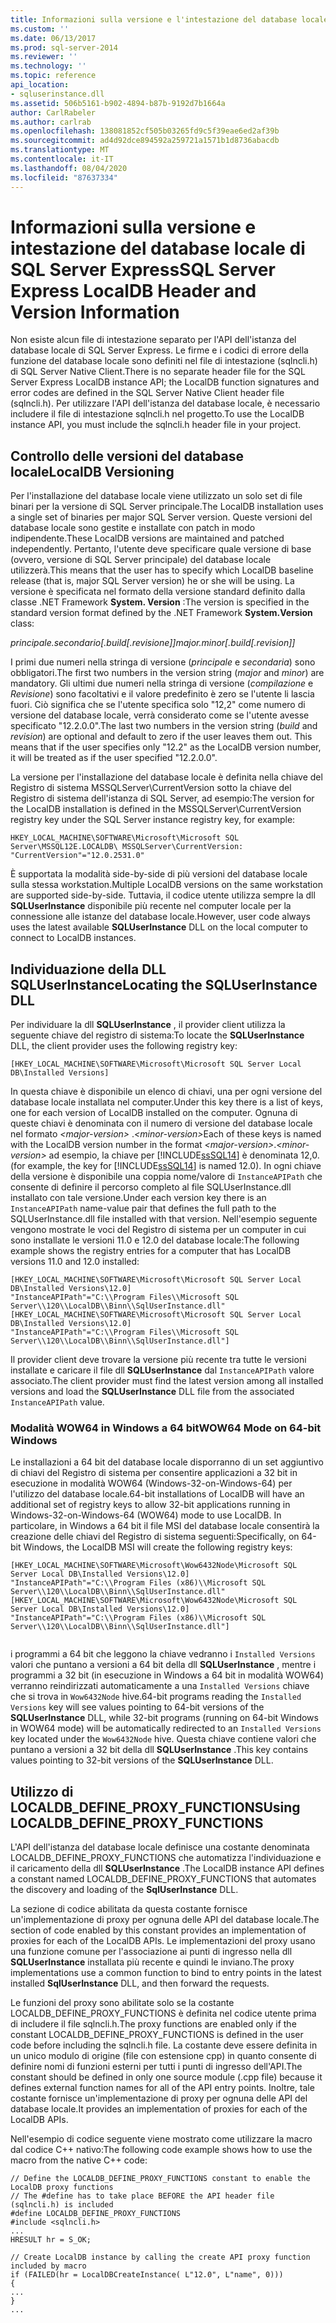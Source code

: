 ```yaml
---
title: Informazioni sulla versione e l'intestazione del database locale SQL Server Express | Microsoft Docs
ms.custom: ''
ms.date: 06/13/2017
ms.prod: sql-server-2014
ms.reviewer: ''
ms.technology: ''
ms.topic: reference
api_location:
- sqluserinstance.dll
ms.assetid: 506b5161-b902-4894-b87b-9192d7b1664a
author: CarlRabeler
ms.author: carlrab
ms.openlocfilehash: 138081852cf505b03265fd9c5f39eae6ed2af39b
ms.sourcegitcommit: ad4d92dce894592a259721a1571b1d8736abacdb
ms.translationtype: MT
ms.contentlocale: it-IT
ms.lasthandoff: 08/04/2020
ms.locfileid: "87637334"
---
```

# <a name="sql-server-express-localdb-header-and-version-information"></a><span data-ttu-id="eb30b-102">Informazioni sulla versione e intestazione del database locale di SQL Server Express</span><span class="sxs-lookup"><span data-stu-id="eb30b-102">SQL Server Express LocalDB Header and Version Information</span></span>
  <span data-ttu-id="eb30b-103">Non esiste alcun file di intestazione separato per l'API dell'istanza del database locale di SQL Server Express. Le firme e i codici di errore della funzione del database locale sono definiti nel file di intestazione (sqlncli.h) di SQL Server Native Client.</span><span class="sxs-lookup"><span data-stu-id="eb30b-103">There is no separate header file for the SQL Server Express LocalDB instance API; the LocalDB function signatures and error codes are defined in the SQL Server Native Client header file (sqlncli.h).</span></span> <span data-ttu-id="eb30b-104">Per utilizzare l'API dell'istanza del database locale, è necessario includere il file di intestazione sqlncli.h nel progetto.</span><span class="sxs-lookup"><span data-stu-id="eb30b-104">To use the LocalDB instance API, you must include the sqlncli.h header file in your project.</span></span>  
  
## <a name="localdb-versioning"></a><span data-ttu-id="eb30b-105">Controllo delle versioni del database locale</span><span class="sxs-lookup"><span data-stu-id="eb30b-105">LocalDB Versioning</span></span>  
 <span data-ttu-id="eb30b-106">Per l'installazione del database locale viene utilizzato un solo set di file binari per la versione di SQL Server principale.</span><span class="sxs-lookup"><span data-stu-id="eb30b-106">The LocalDB installation uses a single set of binaries per major SQL Server version.</span></span> <span data-ttu-id="eb30b-107">Queste versioni del database locale sono gestite e installate con patch in modo indipendente.</span><span class="sxs-lookup"><span data-stu-id="eb30b-107">These LocalDB versions are maintained and patched independently.</span></span> <span data-ttu-id="eb30b-108">Pertanto, l'utente deve specificare quale versione di base (ovvero, versione di SQL Server principale) del database locale utilizzerà.</span><span class="sxs-lookup"><span data-stu-id="eb30b-108">This means that the user has to specify which LocalDB baseline release (that is, major SQL Server version) he or she will be using.</span></span> <span data-ttu-id="eb30b-109">La versione è specificata nel formato della versione standard definito dalla classe .NET Framework **System. Version** :</span><span class="sxs-lookup"><span data-stu-id="eb30b-109">The version is specified in the standard version format defined by the .NET Framework **System.Version** class:</span></span>  
  
 <span data-ttu-id="eb30b-110">*principale.secondario[.build[.revisione]]*</span><span class="sxs-lookup"><span data-stu-id="eb30b-110">*major.minor[.build[.revision]]*</span></span>  
  
 <span data-ttu-id="eb30b-111">I primi due numeri nella stringa di versione (*principale* e *secondaria*) sono obbligatori.</span><span class="sxs-lookup"><span data-stu-id="eb30b-111">The first two numbers in the version string (*major* and *minor*) are mandatory.</span></span> <span data-ttu-id="eb30b-112">Gli ultimi due numeri nella stringa di versione (*compilazione* e *Revisione*) sono facoltativi e il valore predefinito è zero se l'utente li lascia fuori. Ciò significa che se l'utente specifica solo "12,2" come numero di versione del database locale, verrà considerato come se l'utente avesse specificato "12.2.0.0".</span><span class="sxs-lookup"><span data-stu-id="eb30b-112">The last two numbers in the version string (*build* and *revision*) are optional and default to zero if the user leaves them out. This means that if the user specifies only "12.2" as the LocalDB version number, it will be treated as if the user specified "12.2.0.0".</span></span>  
  
 <span data-ttu-id="eb30b-113">La versione per l'installazione del database locale è definita nella chiave del Registro di sistema MSSQLServer\CurrentVersion sotto la chiave del Registro di sistema dell'istanza di SQL Server, ad esempio:</span><span class="sxs-lookup"><span data-stu-id="eb30b-113">The version for the LocalDB installation is defined in the MSSQLServer\CurrentVersion registry key under the SQL Server instance registry key, for example:</span></span>  
  
```  
HKEY_LOCAL_MACHINE\SOFTWARE\Microsoft\Microsoft SQL Server\MSSQL12E.LOCALDB\ MSSQLServer\CurrentVersion: "CurrentVersion"="12.0.2531.0"  
```  
  
 <span data-ttu-id="eb30b-114">È supportata la modalità side-by-side di più versioni del database locale sulla stessa workstation.</span><span class="sxs-lookup"><span data-stu-id="eb30b-114">Multiple LocalDB versions on the same workstation are supported side-by-side.</span></span> <span data-ttu-id="eb30b-115">Tuttavia, il codice utente utilizza sempre la dll **SQLUserInstance** disponibile più recente nel computer locale per la connessione alle istanze del database locale.</span><span class="sxs-lookup"><span data-stu-id="eb30b-115">However, user code always uses the latest available **SQLUserInstance** DLL on the local computer to connect to LocalDB instances.</span></span>  
  
## <a name="locating-the-sqluserinstance-dll"></a><span data-ttu-id="eb30b-116">Individuazione della DLL SQLUserInstance</span><span class="sxs-lookup"><span data-stu-id="eb30b-116">Locating the SQLUserInstance DLL</span></span>  
 <span data-ttu-id="eb30b-117">Per individuare la dll **SQLUserInstance** , il provider client utilizza la seguente chiave del registro di sistema:</span><span class="sxs-lookup"><span data-stu-id="eb30b-117">To locate the **SQLUserInstance** DLL, the client provider uses the following registry key:</span></span>  
  
```  
[HKEY_LOCAL_MACHINE\SOFTWARE\Microsoft\Microsoft SQL Server Local DB\Installed Versions]  
```  
  
 <span data-ttu-id="eb30b-118">In questa chiave è disponibile un elenco di chiavi, una per ogni versione del database locale installata nel computer.</span><span class="sxs-lookup"><span data-stu-id="eb30b-118">Under this key there is a list of keys, one for each version of LocalDB installed on the computer.</span></span> <span data-ttu-id="eb30b-119">Ognuna di queste chiavi è denominata con il numero di versione del database locale nel formato *\<major-version>* .*\<minor-version>*</span><span class="sxs-lookup"><span data-stu-id="eb30b-119">Each of these keys is named with the LocalDB version number in the format *\<major-version>*.*\<minor-version>*</span></span> <span data-ttu-id="eb30b-120">ad esempio, la chiave per [!INCLUDE[ssSQL14](../../includes/sssql14-md.md)] è denominata 12,0.</span><span class="sxs-lookup"><span data-stu-id="eb30b-120">(for example, the key for [!INCLUDE[ssSQL14](../../includes/sssql14-md.md)] is named 12.0).</span></span> <span data-ttu-id="eb30b-121">In ogni chiave della versione è disponibile una coppia nome/valore di `InstanceAPIPath` che consente di definire il percorso completo al file SQLUserInstance.dll installato con tale versione.</span><span class="sxs-lookup"><span data-stu-id="eb30b-121">Under each version key there is an `InstanceAPIPath` name-value pair that defines the full path to the SQLUserInstance.dll file installed with that version.</span></span> <span data-ttu-id="eb30b-122">Nell'esempio seguente vengono mostrate le voci del Registro di sistema per un computer in cui sono installate le versioni 11.0 e 12.0 del database locale:</span><span class="sxs-lookup"><span data-stu-id="eb30b-122">The following example shows the registry entries for a computer that has LocalDB versions 11.0 and 12.0 installed:</span></span>  
  
```  
[HKEY_LOCAL_MACHINE\SOFTWARE\Microsoft\Microsoft SQL Server Local DB\Installed Versions\12.0]  
"InstanceAPIPath"="C:\\Program Files\\Microsoft SQL Server\\120\\LocalDB\\Binn\\SqlUserInstance.dll"  
[HKEY_LOCAL_MACHINE\SOFTWARE\Microsoft\Microsoft SQL Server Local DB\Installed Versions\12.0]  
"InstanceAPIPath"="C:\\Program Files\\Microsoft SQL Server\\120\\LocalDB\\Binn\\SqlUserInstance.dll"]  
```  
  
 <span data-ttu-id="eb30b-123">Il provider client deve trovare la versione più recente tra tutte le versioni installate e caricare il file dll **SQLUserInstance** dal `InstanceAPIPath` valore associato.</span><span class="sxs-lookup"><span data-stu-id="eb30b-123">The client provider must find the latest version among all installed versions and load the **SQLUserInstance** DLL file from the associated `InstanceAPIPath` value.</span></span>  
  
### <a name="wow64-mode-on-64-bit-windows"></a><span data-ttu-id="eb30b-124">Modalità WOW64 in Windows a 64 bit</span><span class="sxs-lookup"><span data-stu-id="eb30b-124">WOW64 Mode on 64-bit Windows</span></span>  
 <span data-ttu-id="eb30b-125">Le installazioni a 64 bit del database locale disporranno di un set aggiuntivo di chiavi del Registro di sistema per consentire applicazioni a 32 bit in esecuzione in modalità WOW64 (Windows-32-on-Windows-64) per l'utilizzo del database locale.</span><span class="sxs-lookup"><span data-stu-id="eb30b-125">64-bit installations of LocalDB will have an additional set of registry keys to allow 32-bit applications running in Windows-32-on-Windows-64 (WOW64) mode to use LocalDB.</span></span> <span data-ttu-id="eb30b-126">In particolare, in Windows a 64 bit il file MSI del database locale consentirà la creazione delle chiavi del Registro di sistema seguenti:</span><span class="sxs-lookup"><span data-stu-id="eb30b-126">Specifically, on 64-bit Windows, the LocalDB MSI will create the following registry keys:</span></span>  
  
```  
[HKEY_LOCAL_MACHINE\SOFTWARE\Microsoft\Wow6432Node\Microsoft SQL Server Local DB\Installed Versions\12.0]  
"InstanceAPIPath"="C:\\Program Files (x86)\\Microsoft SQL Server\\120\\LocalDB\\Binn\\SqlUserInstance.dll"  
[HKEY_LOCAL_MACHINE\SOFTWARE\Microsoft\Wow6432Node\Microsoft SQL Server Local DB\Installed Versions\12.0]  
"InstanceAPIPath"="C:\\Program Files (x86)\\Microsoft SQL Server\\120\\LocalDB\\Binn\\SqlUserInstance.dll"]  
  
```  
  
 <span data-ttu-id="eb30b-127">i programmi a 64 bit che leggono la chiave vedranno i `Installed Versions` valori che puntano a versioni a 64 bit della dll **SQLUserInstance** , mentre i programmi a 32 bit (in esecuzione in Windows a 64 bit in modalità WOW64) verranno reindirizzati automaticamente a una `Installed Versions` chiave che si trova in `Wow6432Node` hive.</span><span class="sxs-lookup"><span data-stu-id="eb30b-127">64-bit programs reading the `Installed Versions` key will see values pointing to 64-bit versions of the **SQLUserInstance** DLL, while 32-bit programs (running on 64-bit Windows in WOW64 mode) will be automatically redirected to an `Installed Versions` key located under the `Wow6432Node` hive.</span></span> <span data-ttu-id="eb30b-128">Questa chiave contiene valori che puntano a versioni a 32 bit della dll **SQLUserInstance** .</span><span class="sxs-lookup"><span data-stu-id="eb30b-128">This key contains values pointing to 32-bit versions of the **SQLUserInstance** DLL.</span></span>  
  
## <a name="using-localdb_define_proxy_functions"></a><span data-ttu-id="eb30b-129">Utilizzo di LOCALDB_DEFINE_PROXY_FUNCTIONS</span><span class="sxs-lookup"><span data-stu-id="eb30b-129">Using LOCALDB_DEFINE_PROXY_FUNCTIONS</span></span>  
 <span data-ttu-id="eb30b-130">L'API dell'istanza del database locale definisce una costante denominata LOCALDB_DEFINE_PROXY_FUNCTIONS che automatizza l'individuazione e il caricamento della dll **SQLUserInstance** .</span><span class="sxs-lookup"><span data-stu-id="eb30b-130">The LocalDB instance API defines a constant named LOCALDB_DEFINE_PROXY_FUNCTIONS that automates the discovery and loading of the **SqlUserInstance** DLL.</span></span>  
  
 <span data-ttu-id="eb30b-131">La sezione di codice abilitata da questa costante fornisce un'implementazione di proxy per ognuna delle API del database locale.</span><span class="sxs-lookup"><span data-stu-id="eb30b-131">The section of code enabled by this constant provides an implementation of proxies for each of the LocalDB APIs.</span></span> <span data-ttu-id="eb30b-132">Le implementazioni del proxy usano una funzione comune per l'associazione ai punti di ingresso nella dll **SQLUserInstance** installata più recente e quindi le inviano.</span><span class="sxs-lookup"><span data-stu-id="eb30b-132">The proxy implementations use a common function to bind to entry points in the latest installed **SqlUserInstance** DLL, and then forward the requests.</span></span>  
  
 <span data-ttu-id="eb30b-133">Le funzioni del proxy sono abilitate solo se la costante LOCALDB_DEFINE_PROXY_FUNCTIONS è definita nel codice utente prima di includere il file sqlncli.h.</span><span class="sxs-lookup"><span data-stu-id="eb30b-133">The proxy functions are enabled only if the constant LOCALDB_DEFINE_PROXY_FUNCTIONS is defined in the user code before including the sqlncli.h file.</span></span> <span data-ttu-id="eb30b-134">La costante deve essere definita in un unico modulo di origine (file con estensione cpp) in quanto consente di definire nomi di funzioni esterni per tutti i punti di ingresso dell'API.</span><span class="sxs-lookup"><span data-stu-id="eb30b-134">The constant should be defined in only one source module (.cpp file) because it defines external function names for all of the API entry points.</span></span> <span data-ttu-id="eb30b-135">Inoltre, tale costante fornisce un'implementazione di proxy per ognuna delle API del database locale.</span><span class="sxs-lookup"><span data-stu-id="eb30b-135">It provides an implementation of proxies for each of the LocalDB APIs.</span></span>  
  
 <span data-ttu-id="eb30b-136">Nell'esempio di codice seguente viene mostrato come utilizzare la macro dal codice C++ nativo:</span><span class="sxs-lookup"><span data-stu-id="eb30b-136">The following code example shows how to use the macro from the native C++ code:</span></span>  
  
```  
// Define the LOCALDB_DEFINE_PROXY_FUNCTIONS constant to enable the LocalDB proxy functions   
// The #define has to take place BEFORE the API header file (sqlncli.h) is included  
#define LOCALDB_DEFINE_PROXY_FUNCTIONS  
#include <sqlncli.h>  
...  
HRESULT hr = S_OK;  
  
// Create LocalDB instance by calling the create API proxy function included by macro  
if (FAILED(hr = LocalDBCreateInstance( L"12.0", L"name", 0)))  
{  
...  
}  
...  
  
```  
  
  
